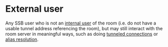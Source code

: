 # External user

Any SSB user who is not an [internal user](Internal%20user.md) of the room (i.e. do not have a usable tunnel address referencing the room), but may still interact with the room server in meaningful ways, such as doing [tunneled connections](../Room/Tunneled%20connection.md) or [alias resolution](../Alias/Resolution.md).